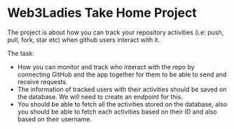 # Web3Ladies Take Home Project

The project is about how you can track your repository activities (i.e: push, pull, fork, star etc) when github users interact with it.

The task:
- How you can monitor and track who interact with the repo by connecting GitHub and the app together for them to be able to send and receive requests.
- The information of tracked users with their activities should be saved on the database. We will need to create an endpoint for this.
- You should be able to fetch all the activities stored on the database, also you should be able to fetch each activities based on their ID and also based on their username.